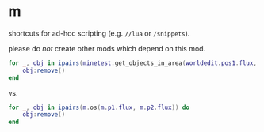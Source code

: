 # m

shortcuts for ad-hoc scripting (e.g. `//lua` or `/snippets`).

please do *not* create other mods which depend on this mod.

```lua
for _, obj in ipairs(minetest.get_objects_in_area(worldedit.pos1.flux, worldedit.pos2.flux)) do
    obj:remove()
end
```

vs.

```lua
for _, obj in ipairs(m.os(m.p1.flux, m.p2.flux)) do
    obj:remove()
end
```
